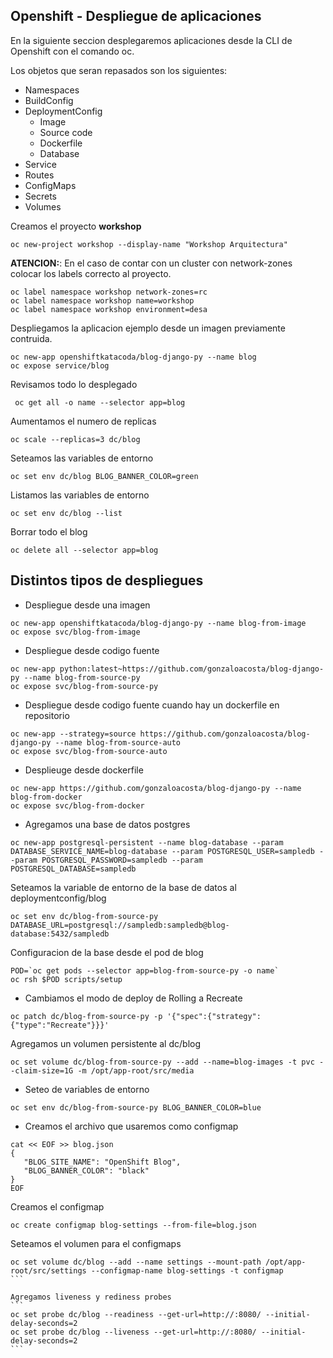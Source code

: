 ## Openshift - Despliegue de aplicaciones

En la siguiente seccion desplegaremos aplicaciones desde la CLI de Openshift con el comando oc.

Los objetos que seran repasados son los siguientes:

- Namespaces
- BuildConfig
- DeploymentConfig
   - Image
   - Source code
   - Dockerfile
   - Database
- Service
- Routes
- ConfigMaps
- Secrets
- Volumes

Creamos el proyecto **workshop**
```
oc new-project workshop --display-name "Workshop Arquitectura"
```
**ATENCION:**: En el caso de contar con un cluster con network-zones colocar los labels correcto al proyecto.
```
oc label namespace workshop network-zones=rc
oc label namespace workshop name=workshop
oc label namespace workshop environment=desa
```

Despliegamos la aplicacion ejemplo desde un imagen previamente contruida.
```
oc new-app openshiftkatacoda/blog-django-py --name blog 
oc expose service/blog
```
Revisamos todo lo desplegado
```
 oc get all -o name --selector app=blog 
```

Aumentamos el numero de replicas
```
oc scale --replicas=3 dc/blog 
```

Seteamos las variables de entorno
```
oc set env dc/blog BLOG_BANNER_COLOR=green 
```

Listamos las variables de entorno
```
oc set env dc/blog --list
```
Borrar todo el blog
```
oc delete all --selector app=blog 
```

## Distintos tipos de despliegues
- Despliegue desde una imagen
```
oc new-app openshiftkatacoda/blog-django-py --name blog-from-image
oc expose svc/blog-from-image
```

- Despliegue desde codigo fuente
```
oc new-app python:latest~https://github.com/gonzaloacosta/blog-django-py --name blog-from-source-py
oc expose svc/blog-from-source-py
```

- Despliegue desde codigo fuente cuando hay un dockerfile en repositorio
```
oc new-app --strategy=source https://github.com/gonzaloacosta/blog-django-py --name blog-from-source-auto
oc expose svc/blog-from-source-auto
```

- Desplieuge desde dockerfile
```
oc new-app https://github.com/gonzaloacosta/blog-django-py --name blog-from-docker
oc expose svc/blog-from-docker
```

- Agregamos una base de datos postgres
```
oc new-app postgresql-persistent --name blog-database --param DATABASE_SERVICE_NAME=blog-database --param POSTGRESQL_USER=sampledb --param POSTGRESQL_PASSWORD=sampledb --param POSTGRESQL_DATABASE=sampledb
```

Seteamos la variable de entorno de la base de datos al deploymentconfig/blog
```
oc set env dc/blog-from-source-py DATABASE_URL=postgresql://sampledb:sampledb@blog-database:5432/sampledb
```

Configuracion de la base desde el pod de blog
```
POD=`oc get pods --selector app=blog-from-source-py -o name`
oc rsh $POD scripts/setup
```

- Cambiamos el modo de deploy de Rolling a Recreate
```
oc patch dc/blog-from-source-py -p '{"spec":{"strategy":{"type":"Recreate"}}}'
```

Agregamos un volumen persistente al dc/blog
```
oc set volume dc/blog-from-source-py --add --name=blog-images -t pvc --claim-size=1G -m /opt/app-root/src/media
```

- Seteo de variables de entorno
```
oc set env dc/blog-from-source-py BLOG_BANNER_COLOR=blue
```
- Creamos el archivo que usaremos como configmap
```
cat << EOF >> blog.json
{
   "BLOG_SITE_NAME": "OpenShift Blog",
   "BLOG_BANNER_COLOR": "black"
}
EOF
```
Creamos el configmap
```
oc create configmap blog-settings --from-file=blog.json
```
Seteamos el volumen para el configmaps
````
oc set volume dc/blog --add --name settings --mount-path /opt/app-root/src/settings --configmap-name blog-settings -t configmap
```

Agregamos liveness y rediness probes
```
oc set probe dc/blog --readiness --get-url=http://:8080/ --initial-delay-seconds=2
oc set probe dc/blog --liveness --get-url=http://:8080/ --initial-delay-seconds=2
```
